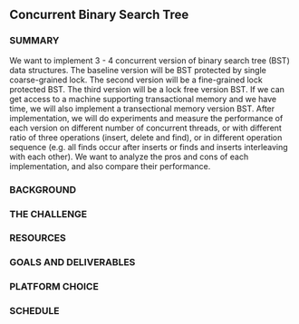 ## Concurrent Binary Search Tree

### SUMMARY
We want to implement 3 - 4 concurrent version of binary search tree (BST) data structures. The baseline version will be BST protected by single coarse-grained lock. The second version will be a fine-grained lock protected BST. The third version will be a lock free version BST. If we can get access to a machine supporting transactional memory and we have time, we will also implement a transectional memory version BST.
After implementation, we will do experiments and measure the performance of each version on different number of concurrent threads, or with different ratio of three operations (insert, delete and find), or in different operation sequence (e.g. all finds occur after inserts or finds and inserts interleaving with each other). We want to analyze the pros and cons of each implementation, and also compare their performance.

### BACKGROUND

### THE CHALLENGE

### RESOURCES

### GOALS AND DELIVERABLES

### PLATFORM CHOICE

### SCHEDULE